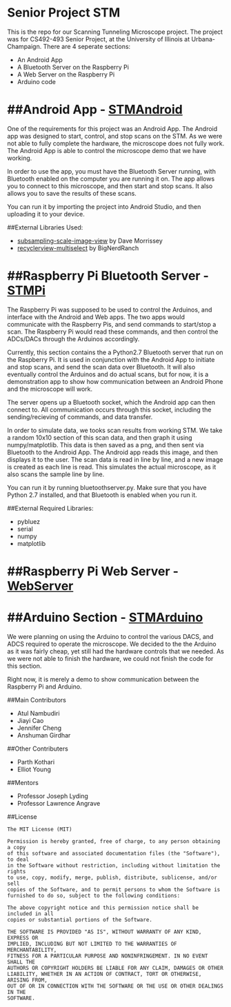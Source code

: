 Senior Project STM
===================
This is the repo for our Scanning Tunneling Microscope project. The project was for CS492-493 Senior Project, at the University of Illinois at Urbana-Champaign.
There are 4 seperate sections:
* An Android App
* A Bluetooth Server on the Raspberry Pi
* A Web Server on the Raspberry Pi
* Arduino code

##Android App - [STMAndroid](https://github.com/Senior-Project-STM/stm-code-repo/tree/master/STMAndroid)
===========================
One of the requirements for this project was an Android App. The Android app was designed to start, control, and stop scans on the STM. As we were not able to fully complete the hardware, the microscope does not fully work. The Android App is able to control the microscope demo that we have working. 

In order to use the app, you must have the Bluetooth Server running, with Bluetooth enabled on the computer you are running it on. The app allows you to connect to this microscope, and then start and stop scans. It also allows you to save the results of these scans.

You can run it by importing the project into Android Studio, and then uploading it to your device.

##External Libraries Used:
* [subsampling-scale-image-view](https://github.com/davemorrissey/subsampling-scale-image-view) by Dave Morrissey
* [recyclerview-multiselect](https://github.com/bignerdranch/recyclerview-multiselect) by BigNerdRanch


##Raspberry Pi Bluetooth Server - [STMPi](https://github.com/Senior-Project-STM/stm-code-repo/tree/master/STMPi)
=======================================
The Raspberry Pi was supposed to be used to control the Arduinos, and interface with the Android and Web apps. The two apps would communicate with the Raspberry Pis, and send commands to start/stop a scan. The Raspberry Pi would read these commands, and then control the ADCs/DACs through the Arduinos accordingly.

Currently, this section contains the a Python2.7 Bluetooth server that run on the Raspberry Pi. It is used in conjunction with the Android App to initiate and stop scans, and send the scan data over Bluetooth. It will also eventually control the Arduinos and do actual scans, but for now, it is a demonstration app to show how communication between an Android Phone and the microscope will work.

The server opens up a Bluetooth socket, which the Android app can then connect to. All communication occurs through this socket, including the sending/recieving of commands, and data transfer.

In order to simulate data, we tooks scan results from working STM. We take a random 10x10 section of this scan data, and then graph it using numpy/matplotlib. This data is then saved as a png, and then sent via Bluetooth to the Android App. The Android app reads this image, and then displays it to the user. The scan data is read in line by line, and a new image is created as each line is read. This simulates the actual microscope, as it also scans the sample line by line.

You can run it by running bluetoothserver.py. Make sure that you have Python 2.7 installed, and that Bluetooth is enabled when you run it.

##External Required Libraries:
* pybluez
* serial
* numpy
* matplotlib


##Raspberry Pi Web Server - [WebServer](https://github.com/Senior-Project-STM/stm-code-repo/tree/master/WebServer)
=====================================

##Arduino Section - [STMArduino](https://github.com/Senior-Project-STM/stm-code-repo/tree/master/STMArduino)
==============================
We were planning on using the Arduino to control the various DACS, and ADCS required to operate the microscope. We decided to the the Arduino as it was fairly cheap, yet still had the hardware controls that we needed. As we were not able to finish the hardware, we could not finish the code for this section.

Right now, it is merely a demo to show communication between the Raspberry Pi and Arduino. 


##Main Contributors
* Atul Nambudiri
* Jiayi Cao
* Jennifer Cheng
* Anshuman Girdhar

##Other Contributers
* Parth Kothari
* Elliot Young

##Mentors
* Professor Joseph Lyding
* Professor Lawrence Angrave

##License
```
The MIT License (MIT)

Permission is hereby granted, free of charge, to any person obtaining a copy
of this software and associated documentation files (the "Software"), to deal
in the Software without restriction, including without limitation the rights
to use, copy, modify, merge, publish, distribute, sublicense, and/or sell
copies of the Software, and to permit persons to whom the Software is
furnished to do so, subject to the following conditions:

The above copyright notice and this permission notice shall be included in all
copies or substantial portions of the Software.

THE SOFTWARE IS PROVIDED "AS IS", WITHOUT WARRANTY OF ANY KIND, EXPRESS OR
IMPLIED, INCLUDING BUT NOT LIMITED TO THE WARRANTIES OF MERCHANTABILITY,
FITNESS FOR A PARTICULAR PURPOSE AND NONINFRINGEMENT. IN NO EVENT SHALL THE
AUTHORS OR COPYRIGHT HOLDERS BE LIABLE FOR ANY CLAIM, DAMAGES OR OTHER
LIABILITY, WHETHER IN AN ACTION OF CONTRACT, TORT OR OTHERWISE, ARISING FROM,
OUT OF OR IN CONNECTION WITH THE SOFTWARE OR THE USE OR OTHER DEALINGS IN THE
SOFTWARE.
```